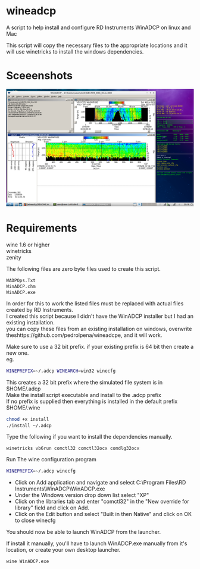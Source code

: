 # wineadcp
A script to help install and configure RD Instruments WinADCP on linux and Mac

This script will copy the necessary files to the appropriate locations and it<br>
will use winetricks to install the windows dependencies.


Sceeenshots
===========
![WinADCP](winadcp_lxde.png?raw=true "WinADCP running on lubuntu 18.04")



Requirements
============

wine 1.6 or higher<br>
winetricks<br>
zenity

The following files are zero byte files used to create this script.
```
WADPOps.Txt
WinADCP.chm
WinADCP.exe
```

In order for this to work the listed files must be replaced with actual files created by RD Instruments.<br>
I created this script because I didn't have the WinADCP installer but I had an existing installation.<br>
you can copy these files from an existing installation on windows, overwrite theshttps://github.com/pedrolpena/wineadcpe, and it will work.<br>

Make sure to use a 32 bit prefix. if your existing prefix is 64 bit then create a new one.<br>
eg.
``` bash
WINEPREFIX=~/.adcp WINEARCH=win32 winecfg
```
This creates a 32 bit prefix where the simulated file system is in $HOME/.adcp<br>
Make the install script executable and install to the .adcp prefix<br>
If no prefix is supplied then everything is installed in the default prefix $HOME/.wine
```bash
chmod +x install
./install ~/.adcp
```
Type the following if you want to install the dependencies manually.<br>
```
winetricks vb6run comctl32 comctl32ocx comdlg32ocx
```


Run The wine configuration program
```bash
WINEPREFIX=~/.adcp winecfg
```
* Click on Add application and navigate and select C:\Program Files\RD Instruments\WinADCP\WinADCP.exe<br>
* Under the Windows version drop down list select "XP"<br>
* Click on the libraries tab and enter "comctl32" in the "New override for library" field and click on Add.<br>
* Click on the Edit button and select "Built in then Native" and click on OK to close winecfg<br>

You should now be able to launch WinADCP from the launcher.

If install it manually, you'll have to launch WinADCP.exe manually from it's location, or create your own desktop launcher.
```
wine WinADCP.exe
```
